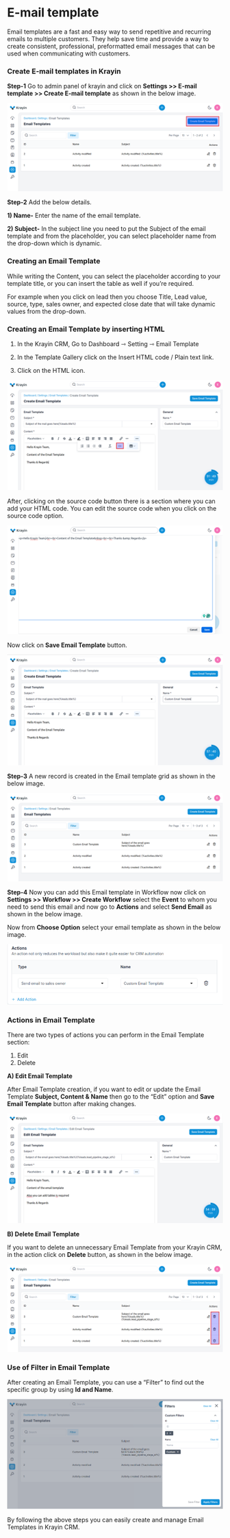# E-mail template

Email templates are a fast and easy way to send repetitive and recurring emails to multiple customers. They help save time and provide a way to create consistent, professional, preformatted email messages that can be used when communicating with customers.

### Create E-mail templates in Krayin

**Step-1** Go to admin panel of krayin and click on **Settings >> E-mail template >> Create E-mail template** as shown in the below image.

![Email Template](../../docs/assets/images/setting/emailTemplate.png)

**Step-2** Add the below details.

**1) Name-** Enter the name of the email template.

**2) Subject-** In the subject line you need to put the Subject of the email template and from the placeholder, you can select placeholder name from the drop-down which is dynamic.

### Creating an Email Template

While writing the Content, you can select the placeholder according to your template title, or you can insert the table as well if you’re required.

For example when you click on lead then you choose Title, Lead value, source, type, sales owner, and expected close date that will take dynamic values from the drop-down.

### Creating an Email Template by inserting HTML
 
1) In the Krayin CRM, Go to Dashboard ⇾ Setting ⇾ Email Template

2) In the Template Gallery click on the Insert HTML code / Plain text link.

3) Click on the HTML icon.

![Create Template](../../docs/assets/images/setting/html.png)

After, clicking on the source code button there is a section where you can add your HTML code. You can edit the source code when you click on the source code option.

![Create Template](../../docs/assets/images/setting/htmlCode.png)

Now click on **Save Email Template** button.

![Create Template](../../docs/assets/images/setting/createTemplate.png)

**Step-3** A new record is created in the Email template grid as shown in the below image.

![Template Grid](../../docs/assets/images/setting/templateGrid.png)

**Step-4** Now you can add this Email template in Workflow now click on **Settings >> Workflow >> Create Workflow** select the **Event** to whom you need to send this email and now go to **Actions** and select **Send Email** as shown in the below image.
 
Now from **Choose Option** select your email template as shown in the below image.

![Workflow](../../docs/assets/images/setting/assignTemplate.png)

### Actions in Email Template

There are two types of actions you can perform in the Email Template section:

1) Edit
2) Delete

**A) Edit Email Template**

After Email Template creation, if you want to edit or update the Email Template **Subject, Content & Name** then go to the “Edit” option and **Save Email Template** button after making changes. 

![Group Edit](../../docs/assets/images/setting/editTemplate.png)

**B) Delete Email Template**

If you want to delete an unnecessary Email Template from your Krayin CRM, in the action click on **Delete** button, as shown in the below image.

![Group Delete](../../docs/assets/images/setting/deleteTemplate.png)

### Use of Filter in Email Template

After creating an Email Template, you can use a “Filter” to find out the specific group by using **Id and Name**.

![Group Grid](../../docs/assets/images/setting/templateFilter.png)

By following the above steps you can easily create and manage Email Templates in Krayin CRM.
